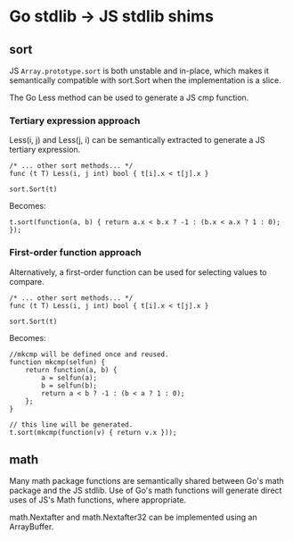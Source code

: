 # Go stdlib -> JS stdlib shims

## sort

JS `Array.prototype.sort` is both unstable and in-place, which makes it semantically compatible with sort.Sort when the implementation is a slice.

The Go Less method can be used to generate a JS cmp function.

### Tertiary expression approach

Less(i, j) and Less(j, i) can be semantically extracted to generate a JS tertiary expression.

	/* ... other sort methods... */
	func (t T) Less(i, j int) bool { t[i].x < t[j].x }

	sort.Sort(t)

Becomes:

	t.sort(function(a, b) { return a.x < b.x ? -1 : (b.x < a.x ? 1 : 0); });

### First-order function approach

Alternatively, a first-order function can be used for selecting values to compare.

	/* ... other sort methods... */
	func (t T) Less(i, j int) bool { t[i].x < t[j].x }

	sort.Sort(t)

Becomes:

	//mkcmp will be defined once and reused.
	function mkcmp(selfun) {
		return function(a, b) {
			a = selfun(a);
			b = selfun(b);
			return a < b ? -1 : (b < a ? 1 : 0);
		};
	}

	// this line will be generated.
	t.sort(mkcmp(function(v) { return v.x }));

## math

Many math package functions are semantically shared between Go's math package and the JS stdlib. Use of Go's math functions will generate direct uses of JS's Math functions, where appropriate.

math.Nextafter and math.Nextafter32 can be implemented using an ArrayBuffer.

